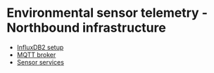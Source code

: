# Environmental sensor telemetry - Northbound infrastructure

- [InfluxDB2 setup](./influx/README.md)
- [MQTT broker](./mosquitto/README.md)
- [Sensor services](./sensor/README.md)
